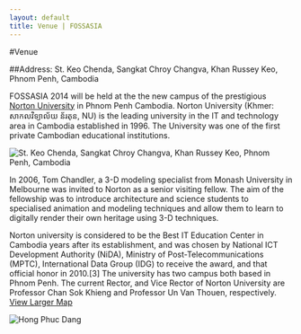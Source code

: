 ```yaml
---
layout: default
title: Venue | FOSSASIA
---
```


#Venue

##Address: St. Keo Chenda, Sangkat Chroy Changva, Khan Russey Keo, Phnom Penh, Cambodia

FOSSASIA 2014 will be held at the the new campus of the prestigious [Norton University](http://norton-u.com/en/) in Phnom Penh Cambodia. Norton University (Khmer: សាកលវិទ្យាល័យ ន័រតុន, NU) is the leading university in the IT and technology area in Cambodia established in 1996. The University was one of the first private Cambodian educational institutions.

<p><img data-src="images/keochenda.jpg" alt="St. Keo Chenda, Sangkat Chroy Changva, Khan Russey Keo, Phnom Penh, Cambodia" title="St. Keo Chenda, Sangkat Chroy Changva, Khan Russey Keo, Phnom Penh, Cambodia"></p>

In 2006, Tom Chandler, a 3-D modeling specialist from Monash University in Melbourne was invited to Norton as a senior visiting fellow. The aim of the fellowship was to introduce architecture and science students to specialised animation and modeling techniques and allow them to learn to digitally render their own heritage using 3-D techniques.

Norton university is considered to be the Best IT Education Center in Cambodia years after its establishment, and was chosen by National ICT Development Authority (NiDA), Ministry of Post-Telecommunications (MPTC), International Data Group (IDG) to receive the award, and that official honor in 2010.[3] The university has two campus both based in Phnom Penh. The current Rector, and Vice Rector of Norton University are Professor Chan Sok Khieng and Professor Un Van Thouen, respectively. [View Larger Map](https://www.google.com/maps?t=m&q=Norton+University+(NU)&ie=UTF8&hq&hnear&ll=11.588284,104.929048&spn=0.014,0.019055&iwloc=A&source=embed)

<p><img data-src="images/hong_phuc.jpg" alt="Hong Phuc Dang" title="Hong Phuc Dang"></p>
